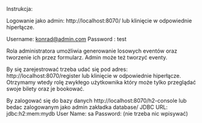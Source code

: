 Instrukcja:

Logowanie jako admin:
http://localhost:8070/ lub klinięcie w odpowiednie hiperłącze.

Username: konrad@admin.com
Password : test

Rola administratora umożliwia generowanie losowych eventów 
oraz tworzenie ich przez formularz.
Admin może też tworzyć eventy.

By się zarejestrować trzeba udać się pod adres:
http://localhost:8070/register lub klinięcie w odpowiednie hiperłącze.
Otrzymamy wtedy rolę zwykłego użytkownika który może tylko
przeglądać swoje bilety oraz je bookować.

By zalogować się do bazy danych
http://localhost:8070/h2-console lub bedac zalogowanym jako admin 
zakładka database/ 
JDBC URL:	jdbc:h2:mem:mydb
User Name: 	sa
Password: (nie trzeba nic wpisywać)